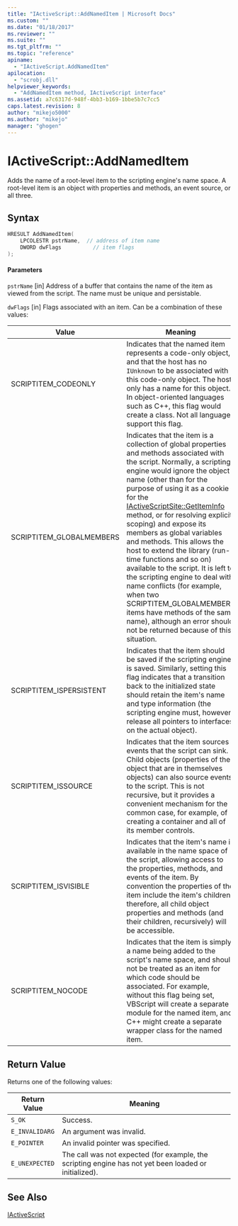 ```yaml
---
title: "IActiveScript::AddNamedItem | Microsoft Docs"
ms.custom: ""
ms.date: "01/18/2017"
ms.reviewer: ""
ms.suite: ""
ms.tgt_pltfrm: ""
ms.topic: "reference"
apiname:
  - "IActiveScript.AddNamedItem"
apilocation:
  - "scrobj.dll"
helpviewer_keywords:
  - "AddNamedItem method, IActiveScript interface"
ms.assetid: a7c6317d-948f-4bb3-b169-1bbe5b7c7cc5
caps.latest.revision: 8
author: "mikejo5000"
ms.author: "mikejo"
manager: "ghogen"
---
```

# IActiveScript::AddNamedItem
Adds the name of a root-level item to the scripting engine's name space. A root-level item is an object with properties and methods, an event source, or all three.

## Syntax

```cpp
HRESULT AddNamedItem(
    LPCOLESTR pstrName,  // address of item name
    DWORD dwFlags          // item flags
);
```

#### Parameters
 `pstrName`
 [in] Address of a buffer that contains the name of the item as viewed from the script. The name must be unique and persistable.

 `dwFlags`
 [in] Flags associated with an item. Can be a combination of these values:

|Value|Meaning|
|-----------|-------------|
|SCRIPTITEM_CODEONLY|Indicates that the named item represents a code-only object, and that the host has no `IUnknown` to be associated with this code-only object. The host only has a name for this object. In object-oriented languages such as C++, this flag would create a class. Not all languages support this flag.|
|SCRIPTITEM_GLOBALMEMBERS|Indicates that the item is a collection of global properties and methods associated with the script. Normally, a scripting engine would ignore the object name (other than for the purpose of using it as a cookie for the [IActiveScriptSite::GetItemInfo](../../winscript/reference/iactivescriptsite-getiteminfo.md) method, or for resolving explicit scoping) and expose its members as global variables and methods. This allows the host to extend the library (run-time functions and so on) available to the script. It is left to the scripting engine to deal with name conflicts (for example, when two SCRIPTITEM_GLOBALMEMBERS items have methods of the same name), although an error should not be returned because of this situation.|
|SCRIPTITEM_ISPERSISTENT|Indicates that the item should be saved if the scripting engine is saved. Similarly, setting this flag indicates that a transition back to the initialized state should retain the item's name and type information (the scripting engine must, however, release all pointers to interfaces on the actual object).|
|SCRIPTITEM_ISSOURCE|Indicates that the item sources events that the script can sink. Child objects (properties of the object that are in themselves objects) can also source events to the script. This is not recursive, but it provides a convenient mechanism for the common case, for example, of creating a container and all of its member controls.|
|SCRIPTITEM_ISVISIBLE|Indicates that the item's name is available in the name space of the script, allowing access to the properties, methods, and events of the item. By convention the properties of the item include the item's children; therefore, all child object properties and methods (and their children, recursively) will be accessible.|
|SCRIPTITEM_NOCODE|Indicates that the item is simply a name being added to the script's name space, and should not be treated as an item for which code should be associated. For example, without this flag being set, VBScript will create a separate module for the named item, and C++ might create a separate wrapper class for the named item.|

## Return Value
 Returns one of the following values:

|Return Value|Meaning|
|------------------|-------------|
|`S_OK`|Success.|
|`E_INVALIDARG`|An argument was invalid.|
|`E_POINTER`|An invalid pointer was specified.|
|`E_UNEXPECTED`|The call was not expected (for example, the scripting engine has not yet been loaded or initialized).|

## See Also
 [IActiveScript](../../winscript/reference/iactivescript.md)